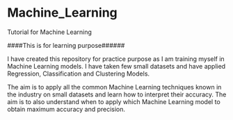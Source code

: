 # Machine_Learning
Tutorial for Machine Learning

####This is for learning purpose######

I have created this repository for practice purpose as I am training myself in Machine Learning models.
I have taken few small datasets and have applied Regression, Classification and Clustering Models.

The aim is to apply all the common Machine Learning techniques known in the industry on small datasets and learn how to interpret their accuracy.
The aim is to also understand when to apply which Machine Learning model to obtain maximum accuracy and precision.

